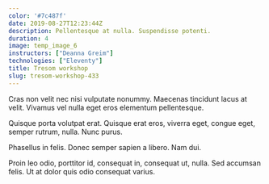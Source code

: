 ```yaml
---
color: '#7c487f'
date: 2019-08-27T12:23:44Z
description: Pellentesque at nulla. Suspendisse potenti.
duration: 4
image: temp_image_6
instructors: ["Deanna Greim"]
technologies: ["Eleventy"]
title: Tresom workshop
slug: tresom-workshop-433
---
```

Cras non velit nec nisi vulputate nonummy. Maecenas tincidunt lacus at velit. Vivamus vel nulla eget eros elementum pellentesque.

Quisque porta volutpat erat. Quisque erat eros, viverra eget, congue eget, semper rutrum, nulla. Nunc purus.

Phasellus in felis. Donec semper sapien a libero. Nam dui.

Proin leo odio, porttitor id, consequat in, consequat ut, nulla. Sed accumsan felis. Ut at dolor quis odio consequat varius.
